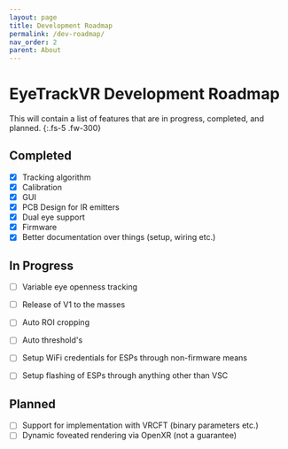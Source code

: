 ```yaml
---
layout: page
title: Development Roadmap
permalink: /dev-roadmap/
nav_order: 2
parent: About
---
```



# EyeTrackVR Development Roadmap

This will contain a list of features that are in progress, completed, and planned.
{:.fs-5 .fw-300}

## Completed

- [x] Tracking algorithm
- [x] Calibration
- [x] GUI
- [X] PCB Design for IR emitters
- [X] Dual eye support
- [X] Firmware
- [X] Better documentation over things (setup, wiring etc.)

## In Progress


- [ ] Variable eye openness tracking
- [ ] Release of V1 to the masses
- [ ] Auto ROI cropping
- [ ] Auto threshold's
- [ ] Setup WiFi credentials for ESPs through non-firmware means
- [ ] Setup flashing of ESPs through anything other than VSC


## Planned

- [ ] Support for implementation with VRCFT (binary parameters etc.)
- [ ] Dynamic foveated rendering via OpenXR (not a guarantee)
